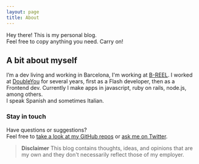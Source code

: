 ```yaml
---
layout: page
title: About
---
```


<p class="message">
  Hey there! This is my personal blog.<br/>Feel free to copy anything you need. Carry on!
</p>

## A bit about myself

I’m a dev living and working in Barcelona, I'm working at <a href="http://www.b-reel.com" target="_blank">B-REEL</a>. I worked at <a href="http://www.doubleyou.com" target="_blank">DoubleYou</a> for several years, first as a Flash developer, then as a Frontend dev. Currently I make apps in javascript, ruby on rails, node.js, among others.<br/>I speak Spanish and sometimes Italian.

### Stay in touch

Have questions or suggestions?<br/>Feel free to [take a look at my GitHub repos](https://github.com/singuerinc) or [ask me on Twitter](https://twitter.com/singuerinc).

> **Disclaimer**
> This blog contains thoughts, ideas, and opinions that are my own and they don't necessarily reflect those of my employer.